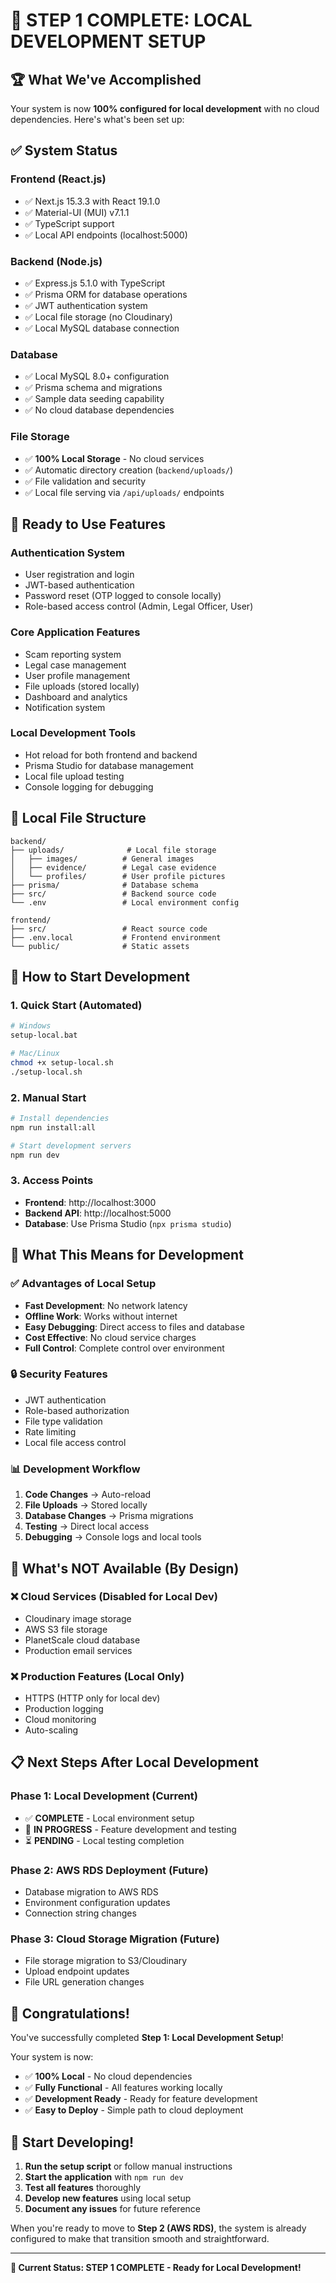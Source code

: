 # 🎯 **STEP 1 COMPLETE: LOCAL DEVELOPMENT SETUP**

## 🏆 **What We've Accomplished**

Your system is now **100% configured for local development** with no cloud dependencies. Here's what's been set up:

## ✅ **System Status**

### **Frontend (React.js)**

- ✅ Next.js 15.3.3 with React 19.1.0
- ✅ Material-UI (MUI) v7.1.1
- ✅ TypeScript support
- ✅ Local API endpoints (localhost:5000)

### **Backend (Node.js)**

- ✅ Express.js 5.1.0 with TypeScript
- ✅ Prisma ORM for database operations
- ✅ JWT authentication system
- ✅ Local file storage (no Cloudinary)
- ✅ Local MySQL database connection

### **Database**

- ✅ Local MySQL 8.0+ configuration
- ✅ Prisma schema and migrations
- ✅ Sample data seeding capability
- ✅ No cloud database dependencies

### **File Storage**

- ✅ **100% Local Storage** - No cloud services
- ✅ Automatic directory creation (`backend/uploads/`)
- ✅ File validation and security
- ✅ Local file serving via `/api/uploads/` endpoints

## 🚀 **Ready to Use Features**

### **Authentication System**

- User registration and login
- JWT-based authentication
- Password reset (OTP logged to console locally)
- Role-based access control (Admin, Legal Officer, User)

### **Core Application Features**

- Scam reporting system
- Legal case management
- User profile management
- File uploads (stored locally)
- Dashboard and analytics
- Notification system

### **Local Development Tools**

- Hot reload for both frontend and backend
- Prisma Studio for database management
- Local file upload testing
- Console logging for debugging

## 📁 **Local File Structure**

```
backend/
├── uploads/              # Local file storage
│   ├── images/          # General images
│   ├── evidence/        # Legal case evidence
│   └── profiles/        # User profile pictures
├── prisma/              # Database schema
├── src/                 # Backend source code
└── .env                 # Local environment config

frontend/
├── src/                 # React source code
├── .env.local           # Frontend environment
└── public/              # Static assets
```

## 🔧 **How to Start Development**

### **1. Quick Start (Automated)**

```bash
# Windows
setup-local.bat

# Mac/Linux
chmod +x setup-local.sh
./setup-local.sh
```

### **2. Manual Start**

```bash
# Install dependencies
npm run install:all

# Start development servers
npm run dev
```

### **3. Access Points**

- **Frontend**: http://localhost:3000
- **Backend API**: http://localhost:5000
- **Database**: Use Prisma Studio (`npx prisma studio`)

## 🎯 **What This Means for Development**

### **✅ Advantages of Local Setup**

- **Fast Development**: No network latency
- **Offline Work**: Works without internet
- **Easy Debugging**: Direct access to files and database
- **Cost Effective**: No cloud service charges
- **Full Control**: Complete control over environment

### **🔒 Security Features**

- JWT authentication
- Role-based authorization
- File type validation
- Rate limiting
- Local file access control

### **📊 Development Workflow**

1. **Code Changes** → Auto-reload
2. **File Uploads** → Stored locally
3. **Database Changes** → Prisma migrations
4. **Testing** → Direct local access
5. **Debugging** → Console logs and local tools

## 🚧 **What's NOT Available (By Design)**

### **❌ Cloud Services (Disabled for Local Dev)**

- Cloudinary image storage
- AWS S3 file storage
- PlanetScale cloud database
- Production email services

### **❌ Production Features (Local Only)**

- HTTPS (HTTP only for local dev)
- Production logging
- Cloud monitoring
- Auto-scaling

## 📋 **Next Steps After Local Development**

### **Phase 1: Local Development (Current)**

- ✅ **COMPLETE** - Local environment setup
- 🔄 **IN PROGRESS** - Feature development and testing
- ⏳ **PENDING** - Local testing completion

### **Phase 2: AWS RDS Deployment (Future)**

- Database migration to AWS RDS
- Environment configuration updates
- Connection string changes

### **Phase 3: Cloud Storage Migration (Future)**

- File storage migration to S3/Cloudinary
- Upload endpoint updates
- File URL generation changes

## 🎉 **Congratulations!**

You've successfully completed **Step 1: Local Development Setup**!

Your system is now:

- ✅ **100% Local** - No cloud dependencies
- ✅ **Fully Functional** - All features working locally
- ✅ **Development Ready** - Ready for feature development
- ✅ **Easy to Deploy** - Simple path to cloud deployment

## 🚀 **Start Developing!**

1. **Run the setup script** or follow manual instructions
2. **Start the application** with `npm run dev`
3. **Test all features** thoroughly
4. **Develop new features** using local setup
5. **Document any issues** for future reference

When you're ready to move to **Step 2 (AWS RDS)**, the system is already configured to make that transition smooth and straightforward.

---

**🎯 Current Status: STEP 1 COMPLETE - Ready for Local Development!**
